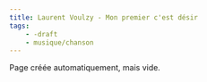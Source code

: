 ```yaml
---
title: Laurent Voulzy - Mon premier c'est désir
tags:
    - -draft
    - musique/chanson
---
```


Page créée automatiquement, mais vide.
